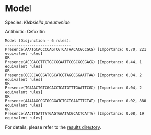 
# Model

Species: *Klebsiella pneumoniae*

Antibiotic: Cefoxitin

```
Model (Disjunction - 6 rules):
------------------------------
Presence(AAATGCACCCCAGTCGTCATAACACGCCGCG) [Importance: 0.70, 221 equivalent rules]
OR
Presence(ACCGACGTTCTGCCGGAATTCGGCGGCGACG) [Importance: 0.44, 1 equivalent rules]
OR
Presence(CCGCCACCGATCGCATCGTAGCCGGAATTAA) [Importance: 0.04, 2 equivalent rules]
OR
Presence(TGAAACTGTCGCACCTCATGTTTGAATTCGC) [Importance: 0.04, 2 equivalent rules]
OR
Presence(AAAAAGCCGTGCGGATCTGCTGAATTTCTAT) [Importance: 0.02, 880 equivalent rules]
OR
Presence(AACTTGATTATGAGTGAATACGCACTCATTA) [Importance: 0.08, 19 equivalent rules]

```

For details, please refer to the [results directory](../../../../../results/scm_b/klebsiella%20pneumoniae/cefoxitin/repeat_10/).

